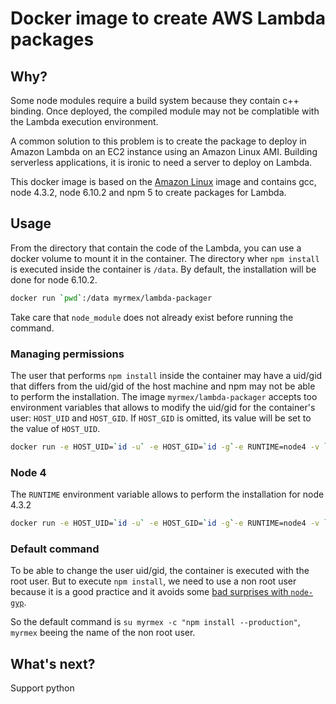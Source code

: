 # Docker image to create AWS Lambda packages

## Why?

Some node modules require a build system because they contain c++ binding. Once deployed, the compiled module may not be
complatible with the Lambda execution environment.

A common solution to this problem is to create the package to deploy in Amazon Lambda on an EC2 instance using an Amazon
Linux AMI. Building serverless applications, it is ironic to need a server to deploy on Lambda.

This docker image is based on the [Amazon Linux](https://hub.docker.com/_/amazonlinux/) image and contains gcc, node 4.3.2, node 6.10.2 and npm 5 to create packages for Lambda.

## Usage

From the directory that contain the code of the Lambda, you can use a docker volume to mount it in the container. The
directory wher `npm install` is executed inside the container is `/data`. By default, the installation will be done for node
6.10.2.

```bash
docker run `pwd`:/data myrmex/lambda-packager
```

Take care that `node_module` does not already exist before running the command.

### Managing permissions

The user that performs `npm install` inside the container may have a uid/gid that differs from the uid/gid of the host machine
and npm may not be able to perform the installation. The image `myrmex/lambda-packager` accepts too environment variables
that allows to modify the uid/gid for the container's user: `HOST_UID` and `HOST_GID`. If `HOST_GID` is omitted, its value
will be set to the value of `HOST_UID`.

```bash
docker run -e HOST_UID=`id -u` -e HOST_GID=`id -g`-e RUNTIME=node4 -v `pwd`:/data myrmex/lambda-packager
```

### Node 4

The `RUNTIME` environment variable allows to perform the installation for node 4.3.2

```bash
docker run -e HOST_UID=`id -u` -e HOST_GID=`id -g`-e RUNTIME=node4 -v `pwd`:/data myrmex/lambda-packager
```

### Default command

To be able to change the user uid/gid, the container is executed with the root user. But to execute `npm install`, we need to
use a non root user because it is a good practice and it avoids some [bad surprises with
`node-gyp`](https://github.com/nodejs/node-gyp/issues/454).

So the default command is `su myrmex -c "npm install --production"`, `myrmex` beeing the name of the non root user.

## What's next?

Support python
